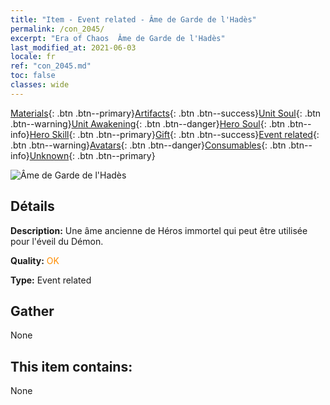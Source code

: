 ```yaml
---
title: "Item - Event related - Âme de Garde de l'Hadès"
permalink: /con_2045/
excerpt: "Era of Chaos  Âme de Garde de l'Hadès"
last_modified_at: 2021-06-03
locale: fr
ref: "con_2045.md"
toc: false
classes: wide
---
```

 [Materials](/ItemsFR/){: .btn .btn--primary}[Artifacts](/ItemsFR/Artifacts/){: .btn .btn--success}[Unit Soul](/ItemsFR/UnitSoul/){: .btn .btn--warning}[Unit Awakening](/ItemsFR/UnitAwakening/){: .btn .btn--danger}[Hero Soul](/ItemsFR/HeroSoul/){: .btn .btn--info}[Hero Skill](/ItemsFR/HeroSkill/){: .btn .btn--primary}[Gift](/ItemsFR/Gift/){: .btn .btn--success}[Event related](/ItemsFR/Events/){: .btn .btn--warning}[Avatars](/ItemsFR/Avatars/){: .btn .btn--danger}[Consumables](/ItemsFR/Consumables/){: .btn .btn--info}[Unknown](/ItemsFR/Unknown/){: .btn .btn--primary}

 ![Âme de Garde de l'Hadès](/images/t/juexing_504.jpg)

## Détails
 **Description:** Une âme ancienne de Héros immortel qui peut être utilisée pour l'éveil du Démon.

 **Quality:** <span style="color: #FF8C00">OK</span>

 **Type:** Event related

## Gather

  None

## This item contains:

  None


